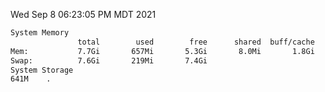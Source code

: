 Wed Sep  8 06:23:05 PM MDT 2021
```bash
System Memory
               total        used        free      shared  buff/cache   available
Mem:           7.7Gi       657Mi       5.3Gi       8.0Mi       1.8Gi       6.7Gi
Swap:          7.6Gi       219Mi       7.4Gi
System Storage
641M	.
```
